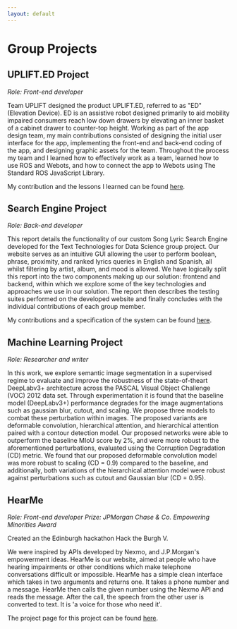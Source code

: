 ```yaml
---
layout: default
---
```


# Group Projects

## UPLIFT.ED Project
<em>Role: Front-end developer</em>

Team UPLIFT designed the product UPLIFT.ED, referred to as "ED" (Elevation Device). ED is an assistive robot designed primarily to aid mobility impaired consumers reach low down drawers by elevating an inner basket of a cabinet drawer to counter-top height. Working as part of the app design team, my main contributions consisted of designing the initial user interface for the app, implementing the front-end and back-end coding of the app, and designing graphic assets for the team. Throughout the process my team and I learned how to effectively work as a team, learned how to use ROS and Webots, and how to connect the app to Webots using The Standard ROS JavaScript Library.

My contribution and the lessons I learned can be found [here](https://nbviewer.org/github/moaylesbury/ED-Report/blob/main/s1751472-MichaelAylesbury-Group-15.pdf).

## Search Engine Project
<em>Role: Back-end developer</em>

This report details the functionality of our custom Song Lyric Search Engine developed for the Text Technologies for Data Science group project. Our website serves as an intuitive GUI allowing the user to perform boolean, phrase, proximity, and ranked lyrics queries in English and Spanish, all whilst filtering by artist, album, and mood is allowed. We have logically split this report into the two components making up our solution: frontend and backend, within which we explore some of the key technologies and approaches we use in our solution. The report then describes the testing suites performed on the developed website and finally concludes with the individual contributions of each group member.

My contributions and a specification of the system can be found [here]().



## Machine Learning Project
<em>Role: Researcher and writer</em>

In this work, we explore semantic image segmentation in a supervised regime to evaluate and improve the robustness of the state-of-theart DeepLabv3+ architecture across the PASCAL Visual Object Challenge (VOC) 2012 data set. Through experimentation it is found that the baseline model (DeepLabv3+) performance degrades for the image augmentations such as gaussian blur, cutout, and scaling. We propose three models to combat these perturbation within images. The proposed variants are deformable convolution, hierarchical attention, and hierarchical attention paired with a contour detection model. Our proposed networks were able to outperform the baseline MIoU score by 2%, and were more robust to the aforementioned perturbations, evaluated using the Corruption Degradation (CD) metric. We found that our proposed deformable convolution model was more robust to scaling (CD = 0.9) compared to the baseline, and additionally, both variations of the hierarchical attention model were robust against perturbations such as cutout and Gaussian blur (CD = 0.95).

## HearMe
<em>Role: Front-end developer</em>
<em>Prize: JPMorgan Chase & Co. Empowering Minorities Award</em>

Created an the Edinburgh hackathon Hack the Burgh V.

We were inspired by APIs developed by Nexmo, and J.P.Morgan's empowerment ideas. HearMe is our website, aimed at people who have hearing impairments or other conditions which make telephone conversations difficult or impossible. HearMe has a simple clean interface which takes in two arguments and returns one. It takes a phone number and a message. HearMe then calls the given number using the Nexmo API and reads the message. After the call, the speech from the other user is converted to text. It is 'a voice for those who need it'.

The project page for this project can be found [here](https://devpost.com/software/hear-me).
